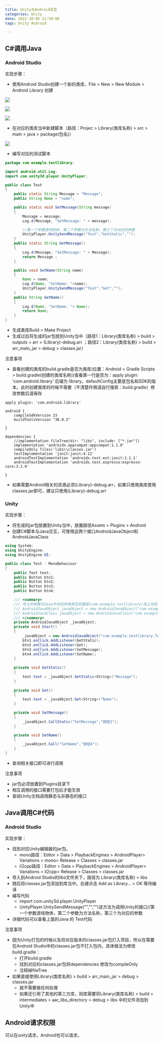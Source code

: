 ```yaml
---
title: Unity与Android交互
categories: Unity
date: 2022-10-05 11:50:08
tags: Unity Android

---
```


## C#调用Java

### Android Studio

实现步骤：

- 使用Android Studio创建一个新的类库，File > New > New Module > Android Library 创建

![](Unity与Android交互/CreateLibrary_01.jpeg)

![](Unity与Android交互/CreateLibrary_02.jpeg)

![](Unity与Android交互/CreateLibrary_03.jpeg)

- 在对应的类库当中新建脚本（路径：Projec > Library(类库名称) > src > main > java > package(包名)）

![](Unity与Android交互/CreateJavaScriptPath.jpeg)

- 编写对应的测试脚本

```java
package com.example.testlibrary;

import android.util.Log;
import com.unity3d.player.UnityPlayer;

public class Test
{
    public static String Message = "Message";
    public String Name = "name";

    public static void SetMessage(String message)
    {
        Message = message;
        Log.d(Message, "SetMessage: " + message);

        //第一个参数游戏物体，第二个参数为方法名称，第三个为对应的参数
        UnityPlayer.UnitySendMessage("Test","GetStatic","");
    }
    public static String GetMessage()
    {
        Log.d(Message, "SetMessage: " + Message);
        return Message ;
    }

    public void SetName(String name)
    {
        Name = name;
        Log.d(Name, "SetName: "+name);
        UnityPlayer.UnitySendMessage("Test","Get","");
    }
    public String GetName()
    {
        Log.d(Name, "SetName: "+ Name);
        return Name;
    }
}
```

- 生成类库Build > Make Project 
- 生成过后将生成的jar包放到Unity当中（路径1：Library(类库名称) > build > outputs > arr > (Library)-debug.arr ；路径2：Library(类库名称) > build > arr_main_jar > debug > classes.jar）

注意事项

- 查看创建的类库的build.gradle是否为类库(位置：Android > Gradle Scripts >  build.gradle(创建的类库名称))查看第一行是否为：apply plugin: 'com.android.library' 后缀为 library，defaultConfig主要是包名和SDK的版本，此时创建类库的时候不需要（不清楚作用请自行搜索：build.gradle）修改参数后请保存

```
apply plugin: 'com.android.library'

android {
    compileSdkVersion 33
    buildToolsVersion "30.0.3"

}

dependencies {
    //implementation fileTree(dir: "libs", include: ["*.jar"])
    implementation 'androidx.appcompat:appcompat:1.1.0'
    compileOnly files('libs\\classes.jar')
    testImplementation 'junit:junit:4.12'
    androidTestImplementation 'androidx.test.ext:junit:1.1.1'
    androidTestImplementation 'androidx.test.espresso:espresso-core:3.2.0'

}
```

- 如果需要Android相关的资源必须(Library)-debug.arr，如果只使用类库使用classes.jar即可，建议只使用(Library)-debug.arr

### Unity

实现步骤：

- 将生成的jar包放置到Unity当中，放置路径Assets > Plugins > Android 
- 创建C#脚本与Java交互，可使用这两个接口AndroidJavaObject和AndroidJavaClass

```C#
using System;
using UnityEngine;
using UnityEngine.UI;

public class Test : MonoBehaviour
{
    public Text text;
    public Button btn1;
    public Button btn2;
    public Button btn3;
    public Button btn4;

    /// <summary>
    /// 传入的参数为Java中对应的类库包的路径(com.example.testlibrary)加上对应的类（Test）
    /// AndroidJavaObject javaObject = new AndroidJavaObject("com.example.testlibrary.Test");
    /// AndroidJavaClass javaObject = new AndroidJavaClass("com.example.testlibrary.Test");
    /// </summary>
    private AndroidJavaObject _javaObject;
    private void Start()
    {
        _javaObject = new AndroidJavaObject("com.example.testlibrary.Test");
        btn1.onClick.AddListener(GetStatic);
        btn2.onClick.AddListener(Get);
        btn3.onClick.AddListener(SetMessage);
        btn4.onClick.AddListener(SetName);
    }
    
    private void GetStatic()
    {
        text.text = _javaObject.GetStatic<String>("Message");
    }
    
    private void Get()
    {
        text.text = _javaObject.Get<String>("Name");
    }

    private void SetMessage()
    {
        _javaObject.CallStatic("SetMessage","按钮3");
    }

    private void SetName()
    {
        _javaObject.Call("SetName","按钮4");
    }
}
```

- 查询相关接口即可进行调用

注意事项

- jar包必须放置到Plugins目录下
- 相互调用的接口需要打包后才能生效
- 查阅Unity文档调用静态与非静态的接口

## Java调用C#代码

### Android Studio

实现步骤：

- 找到对应Unity编辑器的jar包。
  - mono路径：Editor > Data > PlaybackEngines > AndroidPlayer> Variations > mono> Release > Classes > classes.jar
  - il2cpp路径：Editor > Data > PlaybackEngines > AndroidPlayer> Variations > il2cpp> Release > Classes > classes.jar
- 导入到Android Studio的libs文件夹下，路径为 Library(类库名称) > libs
- 随后将classes.jar包添加到库当中。右键点击 Add as Library... > OK 等待编译
- 编写代码
  - import com.unity3d.player.UnityPlayer
  - UnityPlayer.UnitySendMessage("","","")该方法为调用Unity的接口//第一个参数游戏物体，第二个参数为方法名称，第三个为对应的参数
- 详细代码可以查看上面的Java 的 Test代码

 注意事项

- 因为Unity打包的时候以及将对应版本的classes.jar包打入项目，所以在需要在Android Studio中的classes.jar包不打入包内，具体做法为修改build.gradle：
  - 打开build.gradle
  - 找到对应的classes.jar包将dependencies 修改为compileOnly
  - 注释掉fileTree
- 如果直接使用Library(类库名称) > build > arr_main_jar > debug > classes.jar 
  - 就不需要做任何处理
  - 如果还引用了其他的第三方库，则库需要将Library(类库名称) > build > intermediates > aar_libs_directory > debug > libs 中的文件添加到Unity中

## Android请求权限

可以在unity请求，Android也可以请求。



